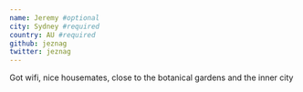 ```yaml
---
name: Jeremy #optional
city: Sydney #required
country: AU #required
github: jeznag
twitter: jeznag
---
```


Got wifi, nice housemates, close to the botanical gardens and the inner city

